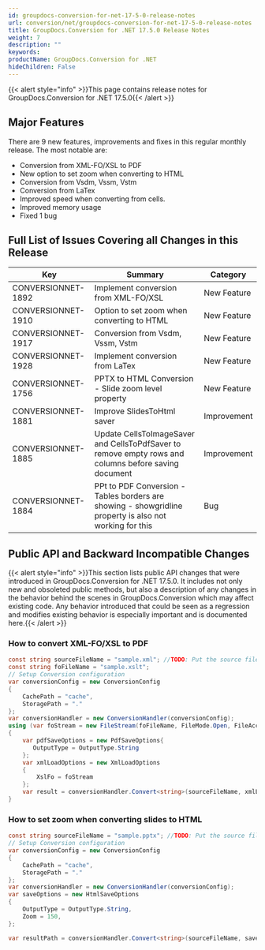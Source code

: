 ```yaml
---
id: groupdocs-conversion-for-net-17-5-0-release-notes
url: conversion/net/groupdocs-conversion-for-net-17-5-0-release-notes
title: GroupDocs.Conversion for .NET 17.5.0 Release Notes
weight: 7
description: ""
keywords: 
productName: GroupDocs.Conversion for .NET
hideChildren: False
---
```

{{< alert style="info" >}}This page contains release notes for GroupDocs.Conversion for .NET 17.5.0{{< /alert >}}

## Major Features

There are 9 new features, improvements and fixes in this regular monthly release. The most notable are:

*   Conversion from XML-FO/XSL to PDF
*   New option to set zoom when converting to HTML
*   Conversion from Vsdm, Vssm, Vstm
*   Conversion from LaTex
*   Improved speed when converting from cells.
*   Improved memory usage
*   Fixed 1 bug

## Full List of Issues Covering all Changes in this Release

| Key | Summary | Category |
| --- | --- | --- |
| CONVERSIONNET-1892 | Implement conversion from XML-FO/XSL | New Feature |
| CONVERSIONNET-1910 | Option to set zoom when converting to HTML | New Feature |
| CONVERSIONNET-1917 | Conversion from Vsdm, Vssm, Vstm | New Feature |
| CONVERSIONNET-1928 | Implement conversion from LaTex | New Feature |
| CONVERSIONNET-1756 | PPTX to HTML Conversion - Slide zoom level property | New Feature |
| CONVERSIONNET-1881 | Improve SlidesToHtml saver | Improvement |
| CONVERSIONNET-1885 | Update CellsToImageSaver and CellsToPdfSaver to remove empty rows and columns before saving document | Improvement |
| CONVERSIONNET-1884 | PPt to PDF Conversion - Tables borders are showing - showgridline property is also not working for this | Bug |

## Public API and Backward Incompatible Changes

{{< alert style="info" >}}This section lists public API changes that were introduced in GroupDocs.Conversion for .NET 17.5.0. It includes not only new and obsoleted public methods, but also a description of any changes in the behavior behind the scenes in GroupDocs.Conversion which may affect existing code. Any behavior introduced that could be seen as a regression and modifies existing behavior is especially important and is documented here.{{< /alert >}}

### How to convert XML-FO/XSL to PDF



```csharp
const string sourceFileName = "sample.xml"; //TODO: Put the source filename here
const string foFileName = "sample.xslt";
// Setup Conversion configuration
var conversionConfig = new ConversionConfig
{
    CachePath = "cache",
    StoragePath = "."
};
var conversionHandler = new ConversionHandler(conversionConfig);
using (var foStream = new FileStream(foFileName, FileMode.Open, FileAccess.Read))
{
    var pdfSaveOptions = new PdfSaveOptions{
       OutputType = OutputType.String
    };
    var xmlLoadOptions = new XmlLoadOptions
    {
        XslFo = foStream
    };
    var result = conversionHandler.Convert<string>(sourceFileName, xmlLoadOptions, pdfSaveOptions);
}
```

### How to set zoom when converting slides to HTML



```csharp
const string sourceFileName = "sample.pptx"; //TODO: Put the source filename here
// Setup Conversion configuration
var conversionConfig = new ConversionConfig
{
    CachePath = "cache",
    StoragePath = "."
};
var conversionHandler = new ConversionHandler(conversionConfig);
var saveOptions = new HtmlSaveOptions
{
    OutputType = OutputType.String,
    Zoom = 150,
};

var resultPath = conversionHandler.Convert<string>(sourceFileName, saveOptions);
```

